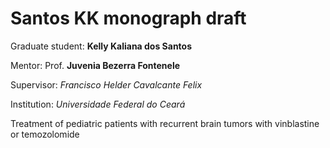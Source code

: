 # Santos KK monograph draft

Graduate student: **Kelly Kaliana dos Santos**

Mentor: Prof. **Juvenia Bezerra Fontenele**

Supervisor: *Francisco Helder Cavalcante Felix*

Institution: *Universidade Federal do Ceará*

Treatment of pediatric patients with recurrent brain tumors with vinblastine or temozolomide
